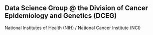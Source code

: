 ## Data Science Group @ the Division of Cancer Epidemiology and Genetics (DCEG)
National Institutes of Health (NIH) / National Cancer Institute (NCI)


